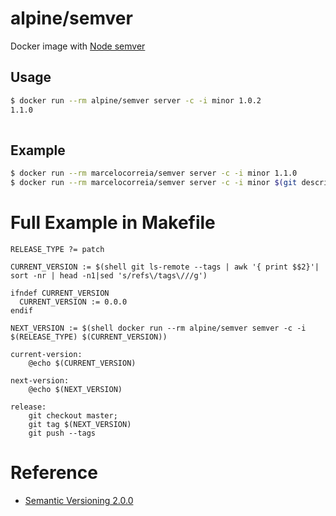 # alpine/semver

Docker image with [Node semver](https://github.com/semver/semver)

## Usage
```bash
$ docker run --rm alpine/semver server -c -i minor 1.0.2
1.1.0
    
```
## Example
```bash
$ docker run --rm marcelocorreia/semver server -c -i minor 1.1.0
$ docker run --rm marcelocorreia/semver server -c -i minor $(git describe --tags --abbrev=0)
```

# Full Example in Makefile
```
RELEASE_TYPE ?= patch

CURRENT_VERSION := $(shell git ls-remote --tags | awk '{ print $$2}'| sort -nr | head -n1|sed 's/refs\/tags\///g')

ifndef CURRENT_VERSION
  CURRENT_VERSION := 0.0.0
endif

NEXT_VERSION := $(shell docker run --rm alpine/semver semver -c -i $(RELEASE_TYPE) $(CURRENT_VERSION))

current-version:
	@echo $(CURRENT_VERSION)

next-version:
	@echo $(NEXT_VERSION)

release:
	git checkout master;
	git tag $(NEXT_VERSION)
	git push --tags
```

# Reference

* [Semantic Versioning 2.0.0](https://semver.org/)
